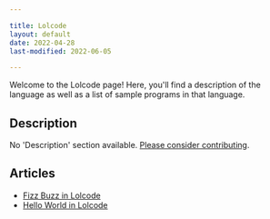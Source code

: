 ```yaml
---

title: Lolcode
layout: default
date: 2022-04-28
last-modified: 2022-06-05

---
```


Welcome to the Lolcode page! Here, you'll find a description of the language as well as a list of sample programs in that language.

## Description

No 'Description' section available. [Please consider contributing](https://github.com/TheRenegadeCoder/sample-programs-website).

## Articles

- [Fizz Buzz in Lolcode](https://sampleprograms.io/projects/fizz-buzz/lolcode)
- [Hello World in Lolcode](https://sampleprograms.io/projects/hello-world/lolcode)